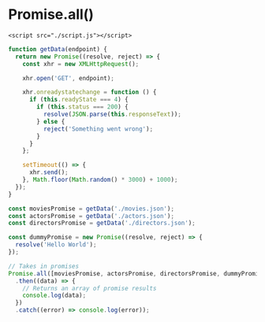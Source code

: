 <!DOCTYPE html>
<html lang="en">
  <head>
    <meta charset="UTF-8" />
    <meta http-equiv="X-UA-Compatible" content="IE=edge" />
    <meta name="viewport" content="width=device-width, initial-scale=1.0" />
    <title>Promise.all()</title>
  </head>
  <body>
    <h1>Promise.all()</h1>

    <script src="./script.js"></script>
  </body>
</html>

```js
function getData(endpoint) {
  return new Promise((resolve, reject) => {
    const xhr = new XMLHttpRequest();

    xhr.open('GET', endpoint);

    xhr.onreadystatechange = function () {
      if (this.readyState === 4) {
        if (this.status === 200) {
          resolve(JSON.parse(this.responseText));
        } else {
          reject('Something went wrong');
        }
      }
    };

    setTimeout(() => {
      xhr.send();
    }, Math.floor(Math.random() * 3000) + 1000);
  });
}

const moviesPromise = getData('./movies.json');
const actorsPromise = getData('./actors.json');
const directorsPromise = getData('./directors.json');

const dummyPromise = new Promise((resolve, reject) => {
  resolve('Hello World');
});

// Takes in promises
Promise.all([moviesPromise, actorsPromise, directorsPromise, dummyPromise])
  .then((data) => {
    // Returns an array of promise results
    console.log(data);
  })
  .catch((error) => console.log(error));
